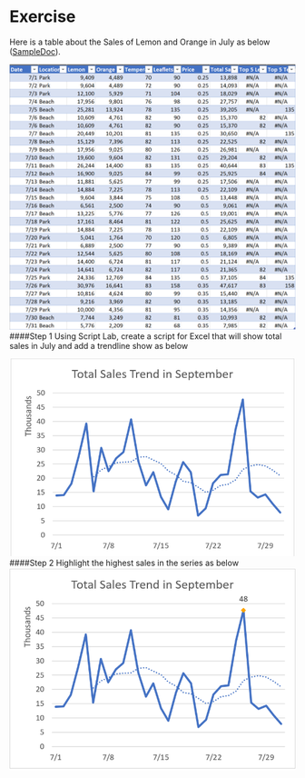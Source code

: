 # Exercise

Here is a table about the Sales of Lemon and Orange in July as below ([SampleDoc](sampleDoc/ExcelChartAPISample.xlsx)).


![Data](image/data.PNG?raw=true)
####Step 1
Using Script Lab, create a script for Excel that will show total sales in July and add a trendline show as below 

![Step 1 Result](image/Step_1_Result.PNG?raw=true)
####Step 2
Highlight the highest sales in the series as below
![Step 2 Result](image/Step_2_Result.PNG?raw=true)


